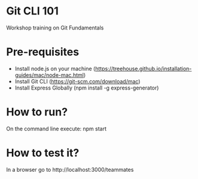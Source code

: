 # Git CLI 101
Workshop training on Git Fundamentals

# Pre-requisites
- Install node.js on your machine (https://treehouse.github.io/installation-guides/mac/node-mac.html)
- Install Git CLI (https://git-scm.com/download/mac)
- Install Express Globally (npm install -g express-generator)

# How to run?
On the command line execute: npm start

# How to test it?
In a browser go to http://localhost:3000/teammates

